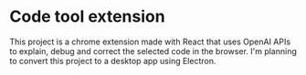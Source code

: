 # Code tool extension

This project is a chrome extension made with React that uses OpenAI APIs to explain, debug and correct the selected code in the browser. 
I'm planning to convert this project to a desktop app using Electron. 
